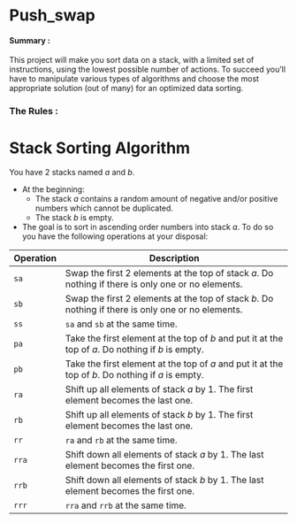# Push_swap

#### Summary :

<p> This project will make you sort data on a stack, with a limited set of instructions, using the lowest possible number of actions. To succeed you’ll have to manipulate various
types of algorithms and choose the most appropriate solution (out of many) for an
optimized data sorting. </p>

### The Rules : 

<h1>Stack Sorting Algorithm</h1>

<p>You have 2 stacks named <em>a</em> and <em>b</em>.</p>

<ul>
  <li>At the beginning:
    <ul>
      <li>The stack <em>a</em> contains a random amount of negative and/or positive numbers which cannot be duplicated.</li>
      <li>The stack <em>b</em> is empty.</li>
    </ul>
  </li>
  <li>The goal is to sort in ascending order numbers into stack <em>a</em>. To do so you have the following operations at your disposal:</li>
</ul>

<table>
  <thead>
    <tr>
      <th>Operation</th>
      <th>Description</th>
    </tr>
  </thead>
  <tbody>
    <tr>
      <td><code>sa</code></td>
      <td>Swap the first 2 elements at the top of stack <em>a</em>. Do nothing if there is only one or no elements.</td>
    </tr>
    <tr>
      <td><code>sb</code></td>
      <td>Swap the first 2 elements at the top of stack <em>b</em>. Do nothing if there is only one or no elements.</td>
    </tr>
    <tr>
      <td><code>ss</code></td>
      <td><code>sa</code> and <code>sb</code> at the same time.</td>
    </tr>
    <tr>
      <td><code>pa</code></td>
      <td>Take the first element at the top of <em>b</em> and put it at the top of <em>a</em>. Do nothing if <em>b</em> is empty.</td>
    </tr>
    <tr>
      <td><code>pb</code></td>
      <td>Take the first element at the top of <em>a</em> and put it at the top of <em>b</em>. Do nothing if <em>a</em> is empty.</td>
    </tr>
    <tr>
      <td><code>ra</code></td>
      <td>Shift up all elements of stack <em>a</em> by 1. The first element becomes the last one.</td>
    </tr>
    <tr>
      <td><code>rb</code></td>
      <td>Shift up all elements of stack <em>b</em> by 1. The first element becomes the last one.</td>
    </tr>
    <tr>
      <td><code>rr</code></td>
      <td><code>ra</code> and <code>rb</code> at the same time.</td>
    </tr>
    <tr>
      <td><code>rra</code></td>
      <td>Shift down all elements of stack <em>a</em> by 1. The last element becomes the first one.</td>
    </tr>
    <tr>
      <td><code>rrb</code></td>
      <td>Shift down all elements of stack <em>b</em> by 1. The last element becomes the first one.</td>
    </tr>
    <tr>
      <td><code>rrr</code></td>
      <td><code>rra</code> and <code>rrb</code> at the same time.</td>
    </tr>
  </tbody>
</table>
